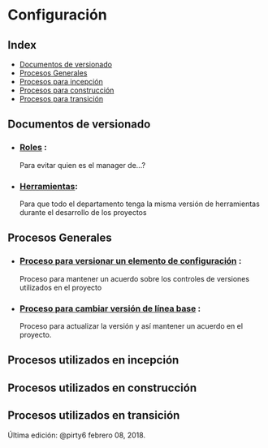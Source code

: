 # Configuración

## Index
* [Documentos de versionado](#Documentos)
* [Procesos Generales](#general)
* [Procesos para incepción](#incepcion)
* [Procesos para construcción](#construccion)
* [Procesos para transición](#transicion)

<a id="Documentos"></a>
## Documentos de versionado
* ### [Roles](https://github.com/CaveLabs-1/Wiki/blob/master/Configuracion/Version%20Roles.md) :
  Para evitar quien es el manager de...?
* ### [Herramientas](https://github.com/CaveLabs-1/Wiki/blob/master/Configuracion/Versiones%20Herramientas.md):
  Para que todo el departamento tenga la misma versión de herramientas durante el desarrollo de los proyectos

<a id="general"></a>
## Procesos Generales

* ### [Proceso para versionar un elemento de configuración](https://github.com/CaveLabs-1/Wiki/blob/master/Configuracion/Procesos/Proceso%20Versionar.md) :
  Proceso para mantener un acuerdo sobre los controles de versiones utilizados en el proyecto

* ### [Proceso para cambiar versión de línea base](https://github.com/CaveLabs-1/Wiki/blob/master/Configuracion/Procesos/Proceso%20Cambios.md) :
  Proceso para actualizar la versión y así mantener un acuerdo en el proyecto.

<a id="incepcion"></a>
## Procesos utilizados en incepción

<a id="construccion"></a>
## Procesos utilizados en construcción

<a id="transicion"></a>
## Procesos utilizados en transición

Última edición: @pirty6 febrero 08, 2018.
